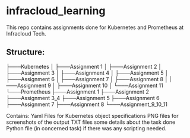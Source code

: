 # infracloud_learning

This repo contains assignments done for Kubernetes and Prometheus at Infracloud Tech.

## Structure:

├───Kubernetes
│   ├───Assignment 1
│   ├───Assignment 2
│   ├───Assignment 3
│   ├───Assignment 4
│   ├───Assignment 5
│   ├───Assignment 6
│   ├───Assignment 7
│   ├───Assignment 8
│   |───Assignment 9
│   ├───Assignment 10
│   └───Assignment 11
└───Prometheus
    ├───Assignment 1
    ├───Assignment 2
    ├───Assignment 3_4
    ├───Assignment 5
    ├───Assignment 6
    ├───Assignment 7
    ├───Assignment 8
    └───Assignment_9_10_11


Contains:
Yaml Files for Kubernetes object specifications
PNG files for screenshots of the output
TXT files some details about the task done
Python file (in concerned task) if there was any scripting needed.